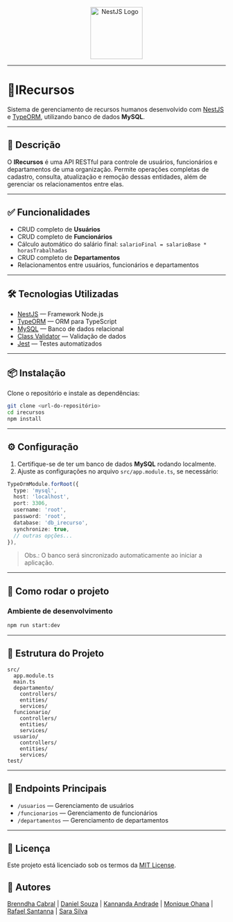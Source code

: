<p align="center">
  <a href="https://nestjs.com/" target="_blank">
    <img src="https://nestjs.com/img/logo-small.svg" width="120" alt="NestJS Logo" />
  </a>
</p>

---

# 🚀IRecursos 

Sistema de gerenciamento de recursos humanos desenvolvido com [NestJS](https://nestjs.com/) e [TypeORM](https://typeorm.io/), utilizando banco de dados **MySQL**.

---

## 📝 Descrição

O **IRecursos** é uma API RESTful para controle de usuários, funcionários e departamentos de uma organização. Permite operações completas de cadastro, consulta, atualização e remoção dessas entidades, além de gerenciar os relacionamentos entre elas.

---

## ✅ Funcionalidades

- CRUD completo de **Usuários**
- CRUD completo de **Funcionários**
- Cálculo automático do salário final: `salarioFinal = salarioBase * horasTrabalhadas`
- CRUD completo de **Departamentos**
- Relacionamentos entre usuários, funcionários e departamentos

---

## 🛠 Tecnologias Utilizadas

- [NestJS](https://nestjs.com/) — Framework Node.js
- [TypeORM](https://typeorm.io/) — ORM para TypeScript
- [MySQL](https://www.mysql.com/) — Banco de dados relacional
- [Class Validator](https://github.com/typestack/class-validator) — Validação de dados
- [Jest](https://jestjs.io/) — Testes automatizados

---

## 📦 Instalação

Clone o repositório e instale as dependências:

```bash
git clone <url-do-repositório>
cd irecursos
npm install
```

---

## ⚙️ Configuração

1. Certifique-se de ter um banco de dados **MySQL** rodando localmente.
2. Ajuste as configurações no arquivo `src/app.module.ts`, se necessário:

```ts
TypeOrmModule.forRoot({
  type: 'mysql',
  host: 'localhost',
  port: 3306,
  username: 'root',
  password: 'root',
  database: 'db_irecurso',
  synchronize: true,
  // outras opções...
}),
```

> Obs.: O banco será sincronizado automaticamente ao iniciar a aplicação.

---

## 🚀 Como rodar o projeto

### Ambiente de desenvolvimento

```bash
npm run start:dev
```

---

## 🧱 Estrutura do Projeto

```
src/
  app.module.ts
  main.ts
  departamento/
    controllers/
    entities/
    services/
  funcionario/
    controllers/
    entities/
    services/
  usuario/
    controllers/
    entities/
    services/
test/
```

---

## 🔗 Endpoints Principais

- `/usuarios` — Gerenciamento de usuários
- `/funcionarios` — Gerenciamento de funcionários
- `/departamentos` — Gerenciamento de departamentos

---

## 📄 Licença

Este projeto está licenciado sob os termos da [MIT License](LICENSE).

## 📌 Autores

[Brenndha Cabral](https://www.linkedin.com/in/brenndhacabral/) | [Daniel Souza](https://www.linkedin.com/in/daniel-castro-de-souza-602491133/) | [Kannanda Andrade](https://www.linkedin.com/in/nnandak/) | [Monique Ohana](https://www.linkedin.com/in/moniqueohana/) | [Rafael Santanna](https://www.linkedin.com/in/rafael-selles-sant-anna/) | [Sara Silva](https://www.linkedin.com/in/sara-silva-9739b0183/)
